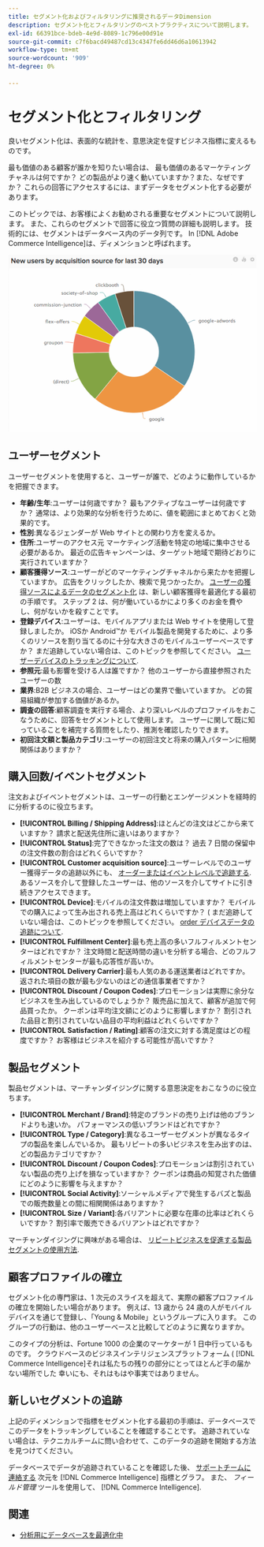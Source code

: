 ```yaml
---
title: セグメント化およびフィルタリングに推奨されるデータDimension
description: セグメント化とフィルタリングのベストプラクティスについて説明します。
exl-id: 66391bce-bdeb-4e9d-8089-1c796e00d91e
source-git-commit: c7f6bacd49487cd13c4347fe6dd46d6a10613942
workflow-type: tm+mt
source-wordcount: '909'
ht-degree: 0%

---
```


# セグメント化とフィルタリング

良いセグメント化は、表面的な統計を、意思決定を促すビジネス指標に変えるものです。

最も価値のある顧客が誰かを知りたい場合は、 最も価値のあるマーケティングチャネルは何ですか？ どの製品がより速く動いていますか？また、なぜですか？ これらの回答にアクセスするには、まずデータをセグメント化する必要があります。

このトピックでは、お客様によくお勧めされる重要なセグメントについて説明します。 また、これらのセグメントで回答に役立つ質問の詳細も説明します。 技術的には、セグメントはデータベース内のデータ列です。 In [!DNL Adobe Commerce Intelligence]は、ディメンションと呼ばれます。

![](../../mbi/assets/mbi-critical-segments.png)


## ユーザーセグメント

ユーザーセグメントを使用すると、ユーザーが誰で、どのように動作しているかを把握できます。

* **年齢/生年**:ユーザーは何歳ですか？ 最もアクティブなユーザーは何歳ですか？ 通常は、より効果的な分析を行うために、値を範囲にまとめておくと効果的です。
* **性別**:異なるジェンダーが Web サイトとの関わり方を変えるか。
* **住所**:ユーザーのアクセス元 マーケティング活動を特定の地域に集中させる必要があるか。 最近の広告キャンペーンは、ターゲット地域で期待どおりに実行されていますか？
* **顧客獲得ソース**\:ユーザーがどのマーケティングチャネルから来たかを把握していますか。 広告をクリックしたか、検索で見つかったか。 [ユーザーの獲得ソースによるデータのセグメント化](../data-analyst/analysis/google-track-user-acq.md) は、新しい顧客獲得を最適化する最初の手順です。 ステップ 2 は、何が働いているかにより多くのお金を費やし、何がないかを殺すことです。
* **登録デバイス**:ユーザーは、モバイルアプリまたは Web サイトを使用して登録しましたか。 iOSか Android™か モバイル製品を開発するために、より多くのリソースを割り当てるのに十分な大きさのモバイルユーザーベースですか？ まだ追跡していない場合は、このトピックを参照してください。 [ユーザーデバイスのトラッキングについて](../data-analyst/analysis/track-usr-dev-browser.md).
* **参照元**:最も影響を受ける人は誰ですか？ 他のユーザーから直接参照されたユーザーの数
* **業界**:B2B ビジネスの場合、ユーザーはどの業界で働いていますか。 どの貿易組織が参加する価値があるか。
* **調査の回答**:顧客調査を実行する場合、より深いレベルのプロファイルをおこなうために、回答をセグメントとして使用します。 ユーザーに関して既に知っていることを補完する質問をしたり、推測を確認したりできます。
* **初回注文額と製品カテゴリ**:ユーザーの初回注文と将来の購入パターンに相関関係はありますか？

## 購入回数/イベントセグメント

注文およびイベントセグメントは、ユーザーの行動とエンゲージメントを経時的に分析するのに役立ちます。

* **[!UICONTROL Billing / Shipping Address]**:ほとんどの注文はどこから来ていますか？ 請求と配送先住所に違いはありますか？
* **[!UICONTROL Status]**:完了できなかった注文の数は？ 過去 7 日間の保留中の注文件数の割合はどれくらいですか？
* **[!UICONTROL Customer acquisition source]**:ユーザーレベルでのユーザー獲得データの追跡以外にも、 [オーダーまたはイベントレベルで追跡する](../data-analyst/analysis/google-track-user-acq.md). あるソースを介して登録したユーザーは、他のソースを介してサイトに引き続きアクセスできます。
* **[!UICONTROL Device]**:モバイルの注文件数は増加していますか？ モバイルでの購入によって生み出される売上高はどれくらいですか？ ( まだ追跡していない場合は、このトピックを参照してください。 [order デバイスデータの追跡について](../data-analyst/analysis/track-usr-dev-browser.md).
* **[!UICONTROL Fulfillment Center]**:最も売上高の多いフルフィルメントセンターはどれですか？ 注文時間と配送時間の違いを分析する場合、どのフルフィルメントセンターが最も応答性が高いか。
* **[!UICONTROL Delivery Carrier]**:最も人気のある運送業者はどれですか。 返された項目の数が最も少ないのはどの通信事業者ですか？
* **[!UICONTROL Discount / Coupon Codes]**:プロモーションは実際に余分なビジネスを生み出しているのでしょうか？ 販売品に加えて、顧客が追加で何品買ったか。 クーポンは平均注文額にどのように影響しますか？ 割引された品目と割引されていない品目の平均利益はどれくらいですか？
* **[!UICONTROL Satisfaction / Rating]**:顧客の注文に対する満足度はどの程度ですか？ お客様はビジネスを紹介する可能性が高いですか？

## 製品セグメント

製品セグメントは、マーチャンダイジングに関する意思決定をおこなうのに役立ちます。

* **[!UICONTROL Merchant / Brand]**:特定のブランドの売り上げは他のブランドよりも速いか。 パフォーマンスの低いブランドはどれですか？
* **[!UICONTROL Type / Category]**:異なるユーザーセグメントが異なるタイプの製品を楽しんでいるか。 最もリピートの多いビジネスを生み出すのは、どの製品カテゴリですか？
* **[!UICONTROL Discount / Coupon Codes]**:プロモーションは割引されていない製品の売り上げを損なっていますか？ クーポンは商品の知覚された価値にどのように影響を与えますか？
* **[!UICONTROL Social Activity]**:ソーシャルメディアで発生するバズと製品での販売数量との間に相関関係はありますか？
* **[!UICONTROL Size / Variant]**:各バリアントに必要な在庫の比率はどれくらいですか？ 割引率で販売できるバリアントはどれですか？

マーチャンダイジングに興味がある場合は、 [リピートビジネスを促進する製品セグメントの使用方法](../data-analyst/analysis/most-value-source-channel.md).

## 顧客プロファイルの確立

セグメント化の専門家は、1 次元のスライスを超えて、実際の顧客プロファイルの確立を開始したい場合があります。 例えば、13 歳から 24 歳の人がモバイルデバイスを通じて登録し、「Young &amp; Mobile」というグループに入ります。 このグループの行動は、他のユーザーベースと比較してどのように異なりますか。

このタイプの分析は、Fortune 1000 の企業のマーケターが 1 日中行っているものです。 クラウドベースのビジネスインテリジェンスプラットフォーム ( [!DNL Commerce Intelligence]それは私たちの残りの部分にとってほとんど手の届かない場所でした 幸いにも、それはもはや事実ではありません。

## 新しいセグメントの追跡

上記のディメンションで指標をセグメント化する最初の手順は、データベースでこのデータをトラッキングしていることを確認することです。 追跡されていない場合は、テクニカルチームに問い合わせて、このデータの追跡を開始する方法を見つけてください。

データベースでデータが追跡されていることを確認した後、 [サポートチームに連絡する](https://experienceleague.adobe.com/docs/commerce-knowledge-base/kb/troubleshooting/miscellaneous/mbi-service-policies.html) 次元を [!DNL Commerce Intelligence] 指標とグラフ。 また、 *フィールド管理* ツールを使用して、 [!DNL Commerce Intelligence].

## 関連

* [分析用にデータベースを最適化中](../best-practices/opt-db-analysis.md)
